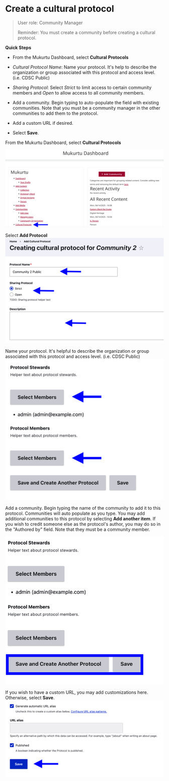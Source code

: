 # Create a cultural protocol

>User role: Community Manager 
><p>Reminder: You must create a community before creating a cultural protocol.</p>

**Quick Steps** <br>

- From the Mukurtu Dashboard, select **Cultural Protocols**

- *Cultural Protocol Name*: Name your protocol. It's help to describe the organization or group associated with this protocol and access level. (i.e. CDSC Public)

- *Sharing Protocol*: Select *Strict* to limit access to certain community members and *Open* to allow access to all community members.

- Add a community. Begin typing to auto-populate the field with existing communities. Note that you must be a community manager in the other communities to add them to the protocol.

- Add a custom URL if desired.

- Select **Save**. 

From the Mukurtu Dashboard, select **Cultural Protocols**


![Select Cultural Protocols](../_embeds/createprotocol6.png)

Select **Add Protocol**
![Select Add Protocol](../_embeds/createprotocol1.png)


Name your protocol. It's helpful to describe the organization or group associated with this protocol and access level. (i.e. CDSC Public)
![Name your protocol](../_embeds/createprotocol2.png)

Add a community. Begin typing the name of the community to add it to this protocol. Communities will auto populate as you type. You may add additional communities to this protocol by selecting **Add another item**. If you wish to credit someone else as the protocol's author, you may do so in the "Authored by" field. Note that they must be a community member.

![Add a community](../_embeds/createprotocol4.png)

If you wish to have a custom URL, you may add customizations here. Otherwise, select **Save**. 
![Save](../_embeds/CreateProtocol5.png)